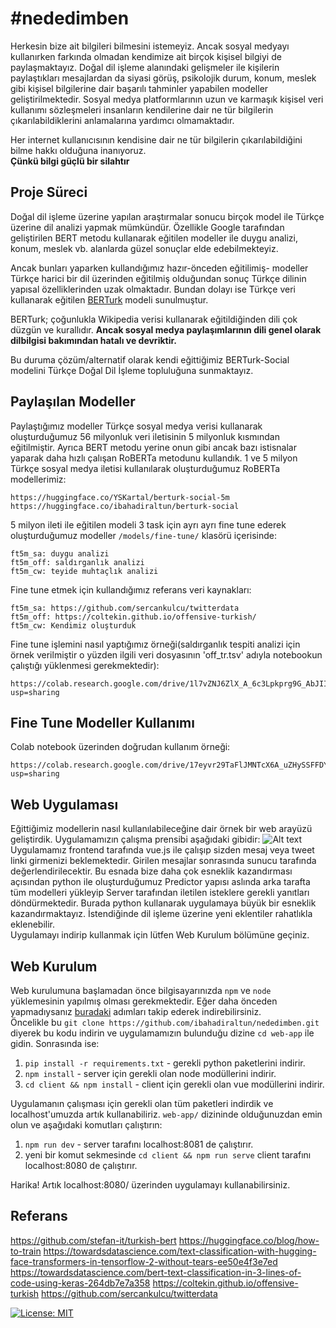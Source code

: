 # #nededimben
Herkesin bize ait bilgileri bilmesini istemeyiz. Ancak sosyal medyayı kullanırken farkında olmadan kendimize ait birçok kişisel bilgiyi de paylaşmaktayız. Doğal dil işleme alanındaki gelişmeler ile kişilerin paylaştıkları mesajlardan da siyasi görüş, psikolojik durum, konum, meslek gibi kişisel bilgilerine dair başarılı tahminler  yapabilen modeller geliştirilmektedir. Sosyal medya platformlarının uzun ve karmaşık kişisel veri kullanımı sözleşmeleri insanların kendilerine dair ne tür bilgilerin çıkarılabildiklerini anlamalarına yardımcı olmamaktadır.

Her internet kullanıcısının kendisine dair ne tür bilgilerin çıkarılabildiğini bilme hakkı olduğuna inanıyoruz.  
**Çünkü bilgi güçlü bir silahtır**

## Proje Süreci
Doğal dil işleme üzerine yapılan araştırmalar sonucu birçok model ile Türkçe üzerine dil analizi yapmak mümkündür. Özellikle Google tarafından geliştirilen BERT metodu kullanarak eğitilen modeller ile duygu analizi, konum, meslek vb. alanlarda güzel sonuçlar elde edebilmekteyiz.

Ancak bunları yaparken kullandığımız hazır-önceden eğitilimiş- modeller Türkçe harici bir dil üzerinden eğitilmiş olduğundan sonuç Türkçe dilinin yapısal özelliklerinden uzak olmaktadır. Bundan dolayı ise Türkçe veri kullanarak eğitilen [BERTurk](https://github.com/stefan-it/turkish-bert) modeli sunulmuştur.

BERTurk; çoğunlukla Wikipedia verisi kullanarak eğitildiğinden dili çok düzgün ve kurallıdır. **Ancak sosyal medya paylaşımlarının dili genel olarak dilbilgisi bakımından hatalı ve devriktir.**

Bu duruma çözüm/alternatif olarak kendi eğittiğimiz BERTurk-Social modelini Türkçe Doğal Dil İşleme topluluğuna sunmaktayız.

## Paylaşılan Modeller
Paylaştığımız modeller Türkçe sosyal medya verisi kullanarak oluşturduğumuz 56 milyonluk veri iletisinin 5 milyonluk kısmından eğitilmiştir. Ayrıca BERT metodu yerine onun gibi ancak bazı istisnalar yaparak daha hızlı çalışan RoBERTa metodunu kullandık. 
1 ve 5 milyon Türkçe sosyal medya iletisi kullanılarak oluşturduğumuz RoBERTa modellerimiz:
```
https://huggingface.co/YSKartal/berturk-social-5m
https://huggingface.co/ibahadiraltun/berturk-social
```

5 milyon ileti ile eğitilen modeli 3 task için ayrı ayrı fine tune ederek oluşturduğumuz modeller `/models/fine-tune/` klasörü içerisinde:
```
ft5m_sa: duygu analizi
ft5m_off: saldırganlık analizi
ft5m_cw: teyide muhtaçlık analizi
```

Fine tune etmek için kullandığımız referans veri kaynakları:
```
ft5m_sa: https://github.com/sercankulcu/twitterdata
ft5m_off: https://coltekin.github.io/offensive-turkish/
ft5m_cw: Kendimiz oluşturduk
```

Fine tune işlemini nasıl yaptığımız örneği(saldırganlık tespiti analizi için örnek verilmiştir o yüzden ilgili veri dosyasının 'off_tr.tsv' adıyla notebookun çalıştığı yüklenmesi gerekmektedir):
```
https://colab.research.google.com/drive/1l7vZNJ6ZlX_A_6c3Lpkprg9G_AbJIIAI?usp=sharing
```

## Fine Tune Modeller Kullanımı

Colab notebook üzerinden doğrudan kullanım örneği:
```
https://colab.research.google.com/drive/17eyvr29TaFlJMNTcX6A_uZHySSFFDY1y?usp=sharing
```

## Web Uygulaması
Eğittiğimiz modellerin nasıl kullanılabileceğine dair örnek bir web arayüzü geliştirdik. Uygulamamızın çalışma prensibi aşağıdaki gibidir:
![Alt text](https://i.ibb.co/BZKqyxx/app-structure.png)  
Uygulamamız frontend tarafında vue.js ile çalışıp sizden mesaj veya tweet linki girmenizi beklemektedir. Girilen mesajlar sonrasında sunucu tarafında değerlendirilecektir. Bu esnada bize daha çok esneklik kazandırması açısından python ile oluşturduğumuz Predictor yapısı aslında arka tarafta tüm modelleri yükleyip Server tarafından iletilen isteklere gerekli yanıtları döndürmektedir. Burada python kullanarak uygulamaya büyük bir esneklik kazandırmaktayız. İstendiğinde dil işleme üzerine yeni eklentiler rahatlıkla eklenebilir.  
Uygulamayı indirip kullanmak için lütfen Web Kurulum bölümüne geçiniz.  

## Web Kurulum
Web kurulumuna başlamadan önce bilgisayarınızda `npm` ve `node` yüklemesinin yapılmış olması gerekmektedir. Eğer daha önceden yapmadıysanız [buradaki](https://www.npmjs.com/get-npm) adımları takip ederek indirebilirsiniz.  
Öncelikle bu `git clone https://github.com/ibahadiraltun/nededimben.git` diyerek bu kodu indirin ve uygulamamızın bulunduğu dizine `cd web-app` ile gidin.
Sonrasında ise:  
1. `pip install -r requirements.txt` - gerekli python paketlerini indirir.  
2. `npm install` - server için gerekli olan node modüllerini indirir.  
3. `cd client && npm install` - client için gerekli olan vue modüllerini indirir.  

Uygulamanın çalışması için gerekli olan tüm paketleri indirdik ve localhost'umuzda artık kullanabiliriz. `web-app/` dizininde olduğunuzdan emin olun ve aşağıdaki komutları çalıştırın:  
1. `npm run dev` - server tarafını localhost:8081 de çalıştırır.
2. yeni bir komut sekmesinde `cd client && npm run serve` client tarafını localhost:8080 de çalıştırır.

Harika! Artık localhost:8080/ üzerinden uygulamayı kullanabilirsiniz.

## Referans
https://github.com/stefan-it/turkish-bert
https://huggingface.co/blog/how-to-train
https://towardsdatascience.com/text-classification-with-hugging-face-transformers-in-tensorflow-2-without-tears-ee50e4f3e7ed
https://towardsdatascience.com/bert-text-classification-in-3-lines-of-code-using-keras-264db7e7a358
https://coltekin.github.io/offensive-turkish 
https://github.com/sercankulcu/twitterdata


[![License: MIT](https://img.shields.io/badge/License-MIT-yellow.svg)](https://opensource.org/licenses/MIT)


